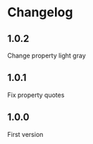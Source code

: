 # Changelog

## 1.0.2

Change property light gray

## 1.0.1

Fix property quotes

## 1.0.0

First version